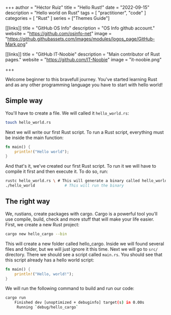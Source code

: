+++
author =  "Héctor Ruiz"
title =  "Hello Rust!"
date = "2022-09-15"
description = "Hello world on Rust"
tags = [ 
    "practitioner",
	"code"
]
categories = [
    "Rust"
]
series = ["Themes Guide"]


[[links]]
title = "GitHub OS Info"
description = "OS Info github account."
website = "https://github.com/osinfo-net"
image = "https://github.githubassets.com/images/modules/logos_page/GitHub-Mark.png"

[[links]]
title = "GitHub IT-Noobie"
description = "Main contributor of Rust pages."
website = "https://github.com/IT-Noobie"
image = "it-noobie.png"

+++

Welcome beginner to this bravefull journey. You've started learning Rust and as any other programming language you have to start with hello world!

## Simple way
You'll have to create a file. We will called it `hello_world.rs`:
```bash
touch hello_world.rs
```

Next we will write our first Rust script. To run a Rust script, everything must be inside the main function:

```rust
fn main() {
    println!("Hello world");
}
```
And that's it, we've created our first Rust script. To run it we will have to compile it first and then execute it. To do so, run:
```bash
rustc hello_world.rs \ # This will generate a binary called hello_world
./hello_world             # This will run the binary
```

## The right way
We, rustians, create packages with cargo. Cargo is a powerful tool you'll use compile, build, check and more stuff that will make your life easier.
First, we create a new Rust project:
```bash
cargo new hello_cargo --bin
```
This will create a new folder called hello_cargo. Inside we will found several files and folder, but we will just ignore it this time.
Next we will go to `src/` directory. There we should see a script called `main.rs`. You should see that this script already has a hello world script:
```rust
fn main() {
    println!("Hello, world!");
}
```
We will run the following command to build and run our code:
```bash
cargo run
    Finished dev [unoptimized + debuginfo] target(s) in 0.00s
     Running `debug/hello_cargo`

